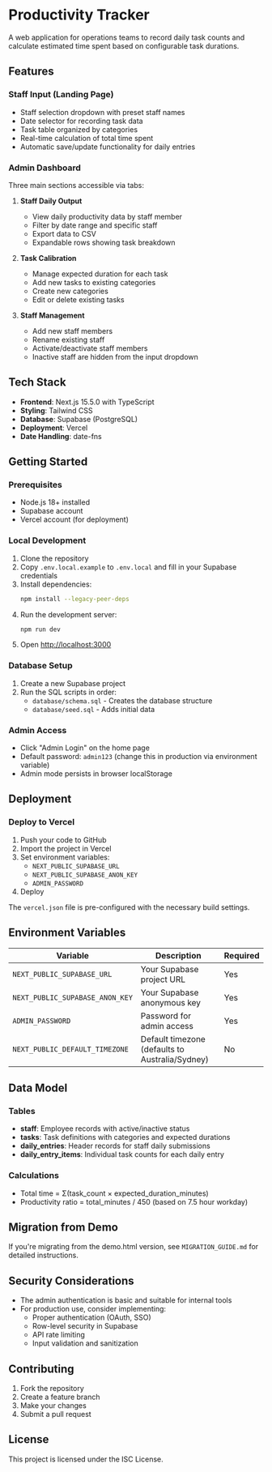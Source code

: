 # Productivity Tracker

A web application for operations teams to record daily task counts and calculate estimated time spent based on configurable task durations.

## Features

### Staff Input (Landing Page)
- Staff selection dropdown with preset staff names
- Date selector for recording task data
- Task table organized by categories
- Real-time calculation of total time spent
- Automatic save/update functionality for daily entries

### Admin Dashboard
Three main sections accessible via tabs:

1. **Staff Daily Output**
   - View daily productivity data by staff member
   - Filter by date range and specific staff
   - Export data to CSV
   - Expandable rows showing task breakdown

2. **Task Calibration**
   - Manage expected duration for each task
   - Add new tasks to existing categories
   - Create new categories
   - Edit or delete existing tasks

3. **Staff Management**
   - Add new staff members
   - Rename existing staff
   - Activate/deactivate staff members
   - Inactive staff are hidden from the input dropdown

## Tech Stack

- **Frontend**: Next.js 15.5.0 with TypeScript
- **Styling**: Tailwind CSS
- **Database**: Supabase (PostgreSQL)
- **Deployment**: Vercel
- **Date Handling**: date-fns

## Getting Started

### Prerequisites

- Node.js 18+ installed
- Supabase account
- Vercel account (for deployment)

### Local Development

1. Clone the repository
2. Copy `.env.local.example` to `.env.local` and fill in your Supabase credentials
3. Install dependencies:
   ```bash
   npm install --legacy-peer-deps
   ```
4. Run the development server:
   ```bash
   npm run dev
   ```
5. Open [http://localhost:3000](http://localhost:3000)

### Database Setup

1. Create a new Supabase project
2. Run the SQL scripts in order:
   - `database/schema.sql` - Creates the database structure
   - `database/seed.sql` - Adds initial data

### Admin Access

- Click "Admin Login" on the home page
- Default password: `admin123` (change this in production via environment variable)
- Admin mode persists in browser localStorage

## Deployment

### Deploy to Vercel

1. Push your code to GitHub
2. Import the project in Vercel
3. Set environment variables:
   - `NEXT_PUBLIC_SUPABASE_URL`
   - `NEXT_PUBLIC_SUPABASE_ANON_KEY`
   - `ADMIN_PASSWORD`
4. Deploy

The `vercel.json` file is pre-configured with the necessary build settings.

## Environment Variables

| Variable | Description | Required |
|----------|-------------|----------|
| `NEXT_PUBLIC_SUPABASE_URL` | Your Supabase project URL | Yes |
| `NEXT_PUBLIC_SUPABASE_ANON_KEY` | Your Supabase anonymous key | Yes |
| `ADMIN_PASSWORD` | Password for admin access | Yes |
| `NEXT_PUBLIC_DEFAULT_TIMEZONE` | Default timezone (defaults to Australia/Sydney) | No |

## Data Model

### Tables

- **staff**: Employee records with active/inactive status
- **tasks**: Task definitions with categories and expected durations
- **daily_entries**: Header records for staff daily submissions
- **daily_entry_items**: Individual task counts for each daily entry

### Calculations

- Total time = Σ(task_count × expected_duration_minutes)
- Productivity ratio = total_minutes / 450 (based on 7.5 hour workday)

## Migration from Demo

If you're migrating from the demo.html version, see `MIGRATION_GUIDE.md` for detailed instructions.

## Security Considerations

- The admin authentication is basic and suitable for internal tools
- For production use, consider implementing:
  - Proper authentication (OAuth, SSO)
  - Row-level security in Supabase
  - API rate limiting
  - Input validation and sanitization

## Contributing

1. Fork the repository
2. Create a feature branch
3. Make your changes
4. Submit a pull request

## License

This project is licensed under the ISC License.
